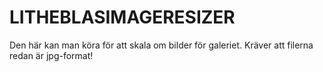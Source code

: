 # LITHEBLASIMAGERESIZER
Den här kan man köra för att skala om bilder för galeriet. Kräver att filerna redan är jpg-format!
